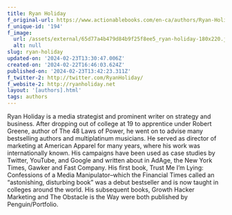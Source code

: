 ```yaml
---
title: Ryan Holiday
f_original-url: https://www.actionablebooks.com/en-ca/authors/Ryan-Holiday/
f_unique-id: '194'
f_image:
  url: /assets/external/65d77a4b479d84b9f25f8ee5_ryan-holiday-180x220.jpeg
  alt: null
slug: ryan-holiday
updated-on: '2024-02-23T13:30:47.006Z'
created-on: '2024-02-22T16:46:03.624Z'
published-on: '2024-02-23T13:42:23.311Z'
f_twitter-2: http://twitter.com/RyanHoliday/
f_website-2: http://ryanholiday.net
layout: '[authors].html'
tags: authors
---
```


Ryan Holiday is a media strategist and prominent writer on strategy and business. After dropping out of college at 19 to apprentice under Robert Greene, author of The 48 Laws of Power, he went on to advise many bestselling authors and multiplatinum musicians. He served as director of marketing at American Apparel for many years, where his work was internationally known. His campaigns have been used as case studies by Twitter, YouTube, and Google and written about in AdAge, the New York Times, Gawker and Fast Company. His first book, Trust Me I’m Lying: Confessions of a Media Manipulator–which the Financial Times called an “astonishing, disturbing book” was a debut bestseller and is now taught in colleges around the world. His subsequent books, Growth Hacker Marketing and The Obstacle is the Way were both published by Penguin/Portfolio.
